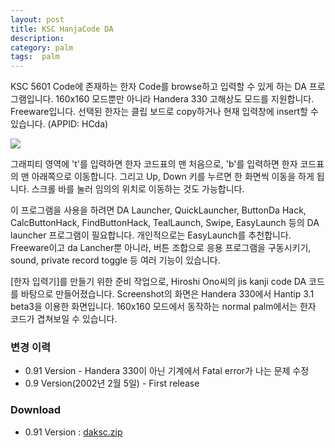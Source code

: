 ```yaml
---
layout: post
title: KSC HanjaCode DA
description: 
category: palm
tags:  palm
---
```



KSC 5601 Code에 존재하는 한자 Code를 browse하고 입력할 수 있게 하는 DA 프로그램입니다. 160x160
모드뿐만 아니라 Handera 330 고해상도 모드를 지원합니다. Freeware입니다. 선택된 한자는 클립 보드로
copy하거나 현재 입력창에 insert할 수 있습니다. (APPID: HCda)

![](http://farm8.staticflickr.com/7405/13221326054_cf00aff667_o.gif)

그래피티 영역에 't'를 입력하면 한자 코드표의 맨 처음으로, 'b'를 입력하면 한자 코드표의 맨 아래쪽으로
이동합니다. 그리고 Up, Down 키를 누르면 한 화면씩 이동을 하게 됩니다. 스크롤 바를 눌러 임의의 위치로
이동하는 것도 가능합니다.

이 프로그램을 사용을 하려면 DA Launcher, QuickLauncher, ButtonDa Hack, CalcButtonHack,
FindButtonHack, TealLaunch, Swipe, EasyLaunch 등의 DA launcher 프로그램이 필요합니다. 개인적으로는
EasyLaunch를 추천합니다. Freeware이고 da Lancher뿐 아니라, 버튼 조합으로 응용 프로그램을 구동시키기,
sound, private record toggle 등 여러 기능이 있습니다.

[한자 입력기]를 만들기 위한 준비 작업으로, Hiroshi Ono씨의 jis kanji code DA 코드를 바탕으로
만들어졌습니다. Screenshot의 화면은 Handera 330에서 Hantip 3.1 beta3을 이용한 화면입니다. 160x160
모드에서 동작하는 normal palm에서는 한자 코드가 겹쳐보일 수 있습니다.

### 변경 이력

- 0.91 Version - Handera 330이 아닌 기계에서 Fatal error가 나는 문제 수정 
- 0.9 Version(2002년 2월 5일) - First release 

### Download 

- 0.91 Version : [daksc.zip](https://dl.dropboxusercontent.com/u/4345768/jmjeong.com/daksc.zip)
